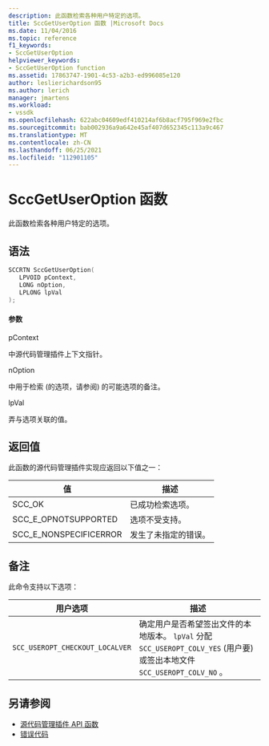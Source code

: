 ```yaml
---
description: 此函数检索各种用户特定的选项。
title: SccGetUserOption 函数 |Microsoft Docs
ms.date: 11/04/2016
ms.topic: reference
f1_keywords:
- SccGetUserOption
helpviewer_keywords:
- SccGetUserOption function
ms.assetid: 17863747-1901-4c53-a2b3-ed996085e120
author: leslierichardson95
ms.author: lerich
manager: jmartens
ms.workload:
- vssdk
ms.openlocfilehash: 622abc04609edf410214af6b8acf795f969e2fbc
ms.sourcegitcommit: bab002936a9a642e45af407d652345c113a9c467
ms.translationtype: MT
ms.contentlocale: zh-CN
ms.lasthandoff: 06/25/2021
ms.locfileid: "112901105"
---
```

# <a name="sccgetuseroption-function"></a>SccGetUserOption 函数
此函数检索各种用户特定的选项。

## <a name="syntax"></a>语法

```cpp
SCCRTN SccGetUserOption(
   LPVOID pContext,
   LONG nOption,
   LPLONG lpVal
);
```

#### <a name="parameters"></a>参数
 pContext

中源代码管理插件上下文指针。

 nOption

中用于检索 (的选项，请参阅) 的可能选项的备注。

 lpVal

弄与选项关联的值。

## <a name="return-value"></a>返回值
 此函数的源代码管理插件实现应返回以下值之一：

|值|描述|
|-----------|-----------------|
|SCC_OK|已成功检索选项。|
|SCC_E_OPNOTSUPPORTED|选项不受支持。|
|SCC_E_NONSPECIFICERROR|发生了未指定的错误。|

## <a name="remarks"></a>备注
 此命令支持以下选项：

|用户选项|描述|
|-----------------|-----------------|
|`SCC_USEROPT_CHECKOUT_LOCALVER`|确定用户是否希望签出文件的本地版本。 `lpVal` 分配 `SCC_USEROPT_COLV_YES` (用户要) 或签出本地文件 `SCC_USEROPT_COLV_NO` 。|

## <a name="see-also"></a>另请参阅
- [源代码管理插件 API 函数](../extensibility/source-control-plug-in-api-functions.md)
- [错误代码](../extensibility/error-codes.md)
